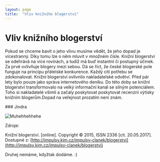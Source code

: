 ```yaml
---
layout: page
title:  "Vliv knižního blogerství"
---
```


# Vliv knižního blogerství

Pokud se chceme bavit o jeho vlivu musíme vědět, že jeho dopad je vícestranný. Díky tomu lze o něm mluvit v množném čísle. Knižní blogerství se odehrává na více rovinách, a tudíž má buď instantní či postupný účinek. Za prvé ovlivňuje blogery mezi sebou. Dá se říct, že české blogerské pole funguje na principu přátelské konkurence. Každý cítí potřebu se zdokonalovat. Knižní blogerství ovlivnilo nakladatelské odvětví. Před pár lety bylo pouze jako správa internetového deníku. Do této doby se knižní blogerství transformovalo na velký informační kanál se silným potenciálem. Toho si nakladatelé všimli a začaly poskytovat poskytovat recenzní výtisky knižním blogerům.Dopad na veřejnost prozatím není znám.

### Jindra

![Muhehhehhehe](\learn-jekyll\_images\booktube2.jpg)

Zdroje:

Knižní blogerství. [online]. Copyright © 2015, ISSN 2336 [cit. 20.05.2017]. Dostupné z: [http://impulsy.kjm.cz/impulsy-clanek/blogerstvi](http://impulsy.kjm.cz/impulsy-clanek/blogerstvi)

Druhej nemáme, kdyžtak dodáme. :)